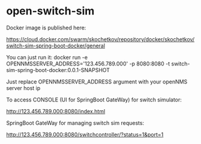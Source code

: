 # open-switch-sim

Docker image is published here:

https://cloud.docker.com/swarm/skochetkov/repository/docker/skochetkov/switch-sim-spring-boot-docker/general

You can  just run it:
docker run -e OPENNMSSERVER_ADDRESS='123.456.789.000' -p 8080:8080 -t switch-sim-spring-boot-docker:0.0.1-SNAPSHOT

Just replace OPENNMSSERVER_ADDRESS argument with your openNMS server host ip

To access CONSOLE (UI for SpringBoot GateWay) for switch simulator:

http://123.456.789.000:8080/index.html

SpringBoot GateWay for managing switch sim requests:

http://123.456.789.000:8080/switchcontroller/?status=1&port=1
